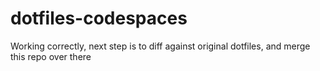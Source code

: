 # dotfiles-codespaces

Working correctly, next step is to diff against original dotfiles, and merge this repo over there

